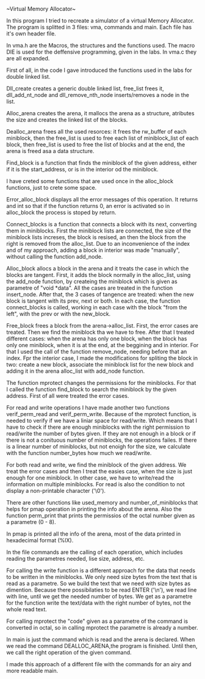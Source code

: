 
~Virtual Memory Allocator~

In this program I tried to recreate a simulator of a virtual Memory
Allocator. 
The program is splitted in 3 files: vma, commands and main.
Each file has it's own header file.

In vma.h are the Macros, the structures and the functions used. 
The macro DIE is used for the deffensive programming, given in the labs.
In vma.c they are all expanded.

First of all, in the code I gave introduced the functions used in the labs for double linked list.

Dll_create creates a generic double linked list, free_list frees it, dll_add_nt_node and dll_remove_nth_node inserts/removes a node in the list.

Alloc_arena creates the arena, it mallocs the arena as a structure, atributes the size and creates the linked list of the blocks.

Dealloc_arena frees all the used resorces: it frees the rw_buffer of each miniblock, then the free_list is used to free each list of miniblock_list of each block, then free_list is used to free the list of blocks and at the end, the arena is freed asa a data structure.

Find_block is a function that finds the miniblock of the given address, either if it is the start_address, or is in the interior od the miniblock.

I have creted some functions that are used once in the alloc_block functions, just to crete some space.

Error_alloc_block displays all the error messages of this operation. It returns and int so that if the function returns 0, an error is activated so in alloc_block the process is stoped by return.

Connect_blocks is a function that connects a block with its next, converting them in miniblocks. First the miniblock lists are connected, the size of the miniblock lists increses, the block is resised, an then the block from the right is removed from the alloc_list.
Due to an inconvenience of the index and of my approach, adding a block in interior was made "manually", without calling the function add_node.

Alloc_block allocs a block in the arena and it treats the case in which the blocks are tangent. 
First, it adds the block normally in the alloc_list, using the add_node function, by createing the miniblock which is given as parametre of "void *data". All the cases are treated in the function insert_node.
After that, the 3 cases of tangence are treated: when the new block is tangent with its prev, next or both.
In each case, the function connect_blocks is called, working in each case with the block "from the left", with the prev or with the new_block.

Free_block frees a block from the arena->alloc_list. First, the error cases are treated. Then we find the miniblock tha we have to free.
After that I treated different cases: when the arena has only one block, when the block has only one miniblock, when it is at the end, at the beggining and in interior.
For that I used the call of the function remove_node, needing before that an index.
Fpr the interior case, I made the modifications for spliting the block in two: create a new block, associate the miniblock list for the new block and adding it in the arena alloc_list with add_node function.

The function mprotect changes the permissions for the miniblocks. For that I called the function find_block to search the miniblock by the given address. First of all were treated the error cases.

For read and write operations I have made another two functions verif_perm_read and verif_perm_write.
Because of the mprotect function, is needed to verify if we have a liniar space for read/write.
Which means that I have to check if there are enough miniblocks with the right permission to read/write the number of bytes given. 
If they are not enough in a block or if there is not a conituous number of miniblocks, the operations failes. If there is a linear number of miniblocks, but not enoigh for the size, we calculate with the function number_bytes how much we read/write.

For both read and write, we find the miniblock of the given address. 
We treat the error cases and then I treat the easies case, when the size is just enough for one miniblock. In other case, we have to write/read the information on multiple miniblocks.
For read is also the condition to not display a non-printable character ('\0').

There are other functions like used_memory and number_of_miniblocks that helps for pmap operation in printing the info about the arena. 
Also the function perm_print that prints the permissios of the octal number given as a parametre (0 - 8).

In pmap is printed all the info of the arena, most of the data printed in hexadecimal format (%lX).

In the file commands are the calling of each operation, which includes reading the parametres needed, lise size, address, etc.

For calling the write function is a different approach for the data that needs to be written in the miniblocks. 
We only need size bytes from the text that is read as a parametre. So we build the text that we need with size bytes as dimention. 
Because there possibilaties to be read ENTER ('\n'), we read line with line, until we get the needed number of bytes. We get as a parametre for the function write the text/data with the right number of bytes, not the whole read text.

For calling mprotect the "code" given as a parametre of the command is converted in octal, so in calling mprotect the parametre is already a number.

In main is just the command which is read and the arena is declared. When we read the command DEALLOC_ARENA,the program is finished. Until then, we call the right operation of the given command. 

I made this approach of a different file with the commands for an airy and more readable main.
